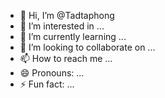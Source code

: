 - 👋 Hi, I’m @Tadtaphong
- 👀 I’m interested in ...
- 🌱 I’m currently learning ...
- 💞️ I’m looking to collaborate on ...
- 📫 How to reach me ...
- 😄 Pronouns: ...
- ⚡ Fun fact: ...

<!---
Tadtaphong/Tadtaphong is a ✨ special ✨ repository because its `README.md` (this file) appears on your GitHub profile.
You can click the Preview link to take a look at your changes.
--->
